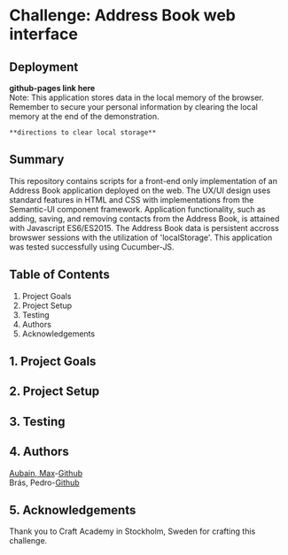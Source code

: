 # Challenge: Address Book web interface

## Deployment
**github-pages link here**  
Note: This application stores data in the local memory of the browser.  Remember to secure your personal information by clearing the local memory at the end of the demonstration.
```
**directions to clear local storage**
```

## Summary
This repository contains scripts for a front-end only implementation of an Address Book application deployed on the web.  The UX/UI design uses standard features in HTML and CSS with implementations from the Semantic-UI component framework.  Application functionality, such as adding, saving, and removing contacts from the Address Book, is attained with Javascript ES6/ES2015.  The Address Book data is persistent accross browswer sessions with the utilization of 'localStorage'.  This application was tested successfully using Cucumber-JS.

## Table of Contents
1. Project Goals
2. Project Setup
3. Testing
4. Authors
5. Acknowledgements

## 1. Project Goals

## 2. Project Setup

## 3. Testing

## 4. Authors
[Aubain, Max](https://maxaubain.github.io)-[Github](https://github.com/CA-ma)  
Brás, Pedro-[Github](https://github.com/pedrocbras)

## 5. Acknowledgements
Thank you to Craft Academy in Stockholm, Sweden for crafting this challenge.